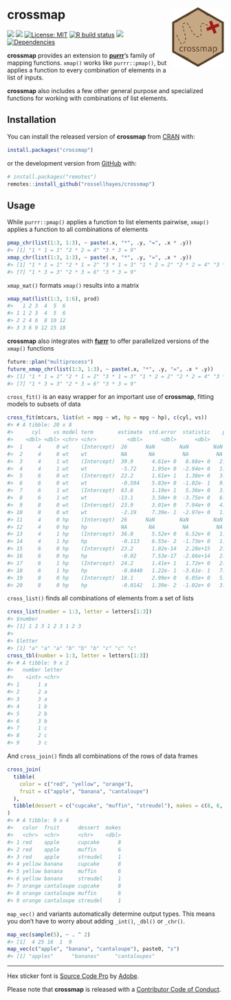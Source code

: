 
<!-- README.md is generated from README.Rmd. Please edit that file -->

# crossmap <img src="man/figures/logo.png?raw=TRUE" align="right" height="138" />

<!-- badges: start -->

[![](https://www.r-pkg.org/badges/version/crossmap?color=brightgreen)](https://cran.r-project.org/package=crossmap)
[![](https://img.shields.io/badge/lifecycle-maturing-blue.svg)](https://www.tidyverse.org/lifecycle/#maturing)
[![License:
MIT](https://img.shields.io/badge/license-MIT-blueviolet.svg)](https://cran.r-project.org/web/licenses/MIT)
[![R build
status](https://github.com/rossellhayes/crossmap/workflows/R-CMD-check/badge.svg)](https://github.com/rossellhayes/crossmap/actions)
[![](https://codecov.io/gh/rossellhayes/crossmap/branch/master/graph/badge.svg)](https://codecov.io/gh/rossellhayes/crossmap)
[![Dependencies](https://tinyverse.netlify.com/badge/crossmap)](https://cran.r-project.org/package=crossmap)
<!-- badges: end -->

**crossmap** provides an extension to
[**purrr**](https://github.com/tidyverse/purrr)’s family of mapping
functions. `xmap()` works like `purrr::pmap()`, but applies a function
to every combination of elements in a list of inputs.

**crossmap** also includes a few other general purpose and specialized
functions for working with combinations of list elements.

## Installation

You can install the released version of **crossmap** from
[CRAN](https://cran.r-project.org/package=crossmap) with:

``` r
install.packages("crossmap")
```

or the development version from
[GitHub](https://github.com/rossellhayes/crossmap) with:

``` r
# install.packages("remotes")
remotes::install_github("rossellhayes/crossmap")
```

## Usage

While `purrr::pmap()` applies a function to list elements pairwise,
`xmap()` applies a function to all combinations of elements

``` r
pmap_chr(list(1:3, 1:3), ~ paste(.x, "*", .y, "=", .x * .y))
#> [1] "1 * 1 = 1" "2 * 2 = 4" "3 * 3 = 9"
xmap_chr(list(1:3, 1:3), ~ paste(.x, "*", .y, "=", .x * .y))
#> [1] "1 * 1 = 1" "2 * 1 = 2" "3 * 1 = 3" "1 * 2 = 2" "2 * 2 = 4" "3 * 2 = 6"
#> [7] "1 * 3 = 3" "2 * 3 = 6" "3 * 3 = 9"
```

`xmap_mat()` formats `xmap()` results into a matrix

``` r
xmap_mat(list(1:3, 1:6), prod)
#>   1 2 3  4  5  6
#> 1 1 2 3  4  5  6
#> 2 2 4 6  8 10 12
#> 3 3 6 9 12 15 18
```

**crossmap** also integrates with
[**furrr**](https://github.com/DavisVaughan/furrr) to offer parallelized
versions of the `xmap()` functions

``` r
future::plan("multiprocess")
future_xmap_chr(list(1:3, 1:3), ~ paste(.x, "*", .y, "=", .x * .y))
#> [1] "1 * 1 = 1" "2 * 1 = 2" "3 * 1 = 3" "1 * 2 = 2" "2 * 2 = 4" "3 * 2 = 6"
#> [7] "1 * 3 = 3" "2 * 3 = 6" "3 * 3 = 9"
```

`cross_fit()` is an easy wrapper for an important use of **crossmap**,
fitting models to subsets of data

``` r
cross_fit(mtcars, list(wt = mpg ~ wt, hp = mpg ~ hp), c(cyl, vs))
#> # A tibble: 20 x 8
#>      cyl    vs model term        estimate  std.error  statistic    p.value
#>    <dbl> <dbl> <chr> <chr>          <dbl>      <dbl>      <dbl>      <dbl>
#>  1     4     0 wt    (Intercept)  26      NaN        NaN        NaN       
#>  2     4     0 wt    wt           NA       NA         NA         NA       
#>  3     4     1 wt    (Intercept)  39.9      4.61e+ 0   8.66e+ 0   2.47e- 5
#>  4     4     1 wt    wt           -5.72     1.95e+ 0  -2.94e+ 0   1.87e- 2
#>  5     6     0 wt    (Intercept)  22.2      1.61e+ 1   1.38e+ 0   3.99e- 1
#>  6     6     0 wt    wt           -0.594    5.83e+ 0  -1.02e- 1   9.35e- 1
#>  7     6     1 wt    (Intercept)  63.6      1.19e+ 1   5.36e+ 0   3.30e- 2
#>  8     6     1 wt    wt          -13.1      3.50e+ 0  -3.75e+ 0   6.42e- 2
#>  9     8     0 wt    (Intercept)  23.9      3.01e+ 0   7.94e+ 0   4.05e- 6
#> 10     8     0 wt    wt           -2.19     7.39e- 1  -2.97e+ 0   1.18e- 2
#> 11     4     0 hp    (Intercept)  26      NaN        NaN        NaN       
#> 12     4     0 hp    hp           NA       NA         NA         NA       
#> 13     4     1 hp    (Intercept)  36.0      5.52e+ 0   6.52e+ 0   1.85e- 4
#> 14     4     1 hp    hp           -0.113    6.55e- 2  -1.73e+ 0   1.21e- 1
#> 15     6     0 hp    (Intercept)  23.2      1.02e-14   2.28e+15   2.79e-16
#> 16     6     0 hp    hp           -0.02     7.53e-17  -2.66e+14   2.40e-15
#> 17     6     1 hp    (Intercept)  24.2      1.41e+ 1   1.72e+ 0   2.28e- 1
#> 18     6     1 hp    hp           -0.0440   1.22e- 1  -3.61e- 1   7.52e- 1
#> 19     8     0 hp    (Intercept)  18.1      2.99e+ 0   6.05e+ 0   5.74e- 5
#> 20     8     0 hp    hp           -0.0142   1.39e- 2  -1.02e+ 0   3.26e- 1
```

`cross_list()` finds all combinations of elements from a set of lists

``` r
cross_list(number = 1:3, letter = letters[1:3])
#> $number
#> [1] 1 2 3 1 2 3 1 2 3
#> 
#> $letter
#> [1] "a" "a" "a" "b" "b" "b" "c" "c" "c"
cross_tbl(number = 1:3, letter = letters[1:3])
#> # A tibble: 9 x 2
#>   number letter
#>    <int> <chr> 
#> 1      1 a     
#> 2      2 a     
#> 3      3 a     
#> 4      1 b     
#> 5      2 b     
#> 6      3 b     
#> 7      1 c     
#> 8      2 c     
#> 9      3 c
```

And `cross_join()` finds all combinations of the rows of data frames

``` r
cross_join(
  tibble(
    color = c("red", "yellow", "orange"),
    fruit = c("apple", "banana", "cantaloupe")
  ),
  tibble(dessert = c("cupcake", "muffin", "streudel"), makes = c(8, 6, 1))
)
#> # A tibble: 9 x 4
#>   color  fruit      dessert  makes
#>   <chr>  <chr>      <chr>    <dbl>
#> 1 red    apple      cupcake      8
#> 2 red    apple      muffin       6
#> 3 red    apple      streudel     1
#> 4 yellow banana     cupcake      8
#> 5 yellow banana     muffin       6
#> 6 yellow banana     streudel     1
#> 7 orange cantaloupe cupcake      8
#> 8 orange cantaloupe muffin       6
#> 9 orange cantaloupe streudel     1
```

`map_vec()` and variants automatically determine output types. This
means you don’t have to worry about adding `_int()`, `_dbl()` or
`_chr()`.

``` r
map_vec(sample(5), ~ . ^ 2)
#> [1]  4 25 16  1  9
map_vec(c("apple", "banana", "cantaloupe"), paste0, "s")
#> [1] "apples"      "bananas"     "cantaloupes"
```

-----

Hex sticker font is [Source Code
Pro](https://github.com/adobe-fonts/source-code-pro) by
[Adobe](https://www.adobe.com).

Please note that **crossmap** is released with a [Contributor Code of
Conduct](https://www.contributor-covenant.org/version/2/0/code_of_conduct/).
